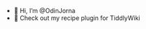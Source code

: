 - 👋 Hi, I’m @OdinJorna
- 💞️ Check out my recipe plugin for TiddlyWiki

<!---
OdinJorna/OdinJorna is a ✨ special ✨ repository because its `README.md` (this file) appears on your GitHub profile.
You can click the Preview link to take a look at your changes.
--->
